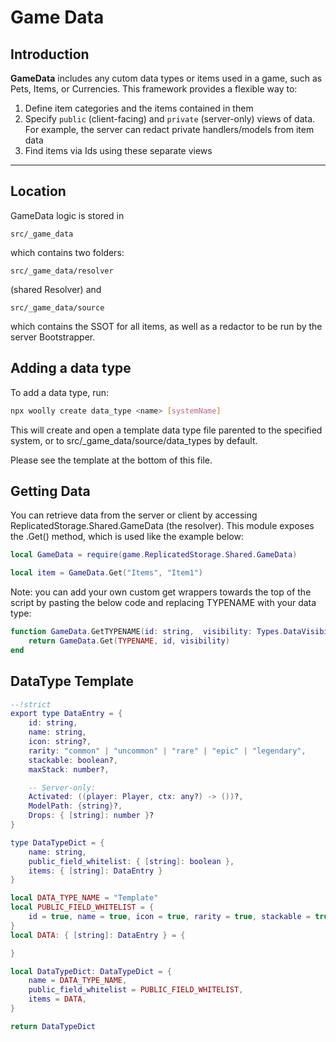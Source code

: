 # Game Data
## Introduction
**GameData** includes any cutom data types or items used in a game, such as Pets, Items, or Currencies. This framework provides a flexible way to:
1) Define item categories and the items contained in them
2) Specify `public` (client-facing) and `private` (server-only) views of data. For example, the server can redact private handlers/models from item data
3) Find items via Ids using these separate views

---

## Location
GameData logic is stored in
```
src/_game_data
```
which contains two folders:
```
src/_game_data/resolver
```
(shared Resolver)
and
```
src/_game_data/source
```
which contains the SSOT for all items, as well as a redactor to be run by the server Bootstrapper.

## Adding a data type
To add a data type, run:
```sh
npx woolly create data_type <name> [systemName]
```
This will create and open a template data type file parented to the specified system, or to src/_game_data/source/data_types by default.

Please see the template at the bottom of this file.

## Getting Data
You can retrieve data from the server or client by accessing ReplicatedStorage.Shared.GameData (the resolver).
This module exposes the .Get() method, which is used like the example below:
```lua
local GameData = require(game.ReplicatedStorage.Shared.GameData)

local item = GameData.Get("Items", "Item1")
```

Note: you can add your own custom get wrappers towards the top of the script by pasting the below code and replacing TYPENAME with your data type:
```lua
function GameData.GetTYPENAME(id: string,  visibility: Types.DataVisibility?): Types.TYPENAMEPublic?
    return GameData.Get(TYPENAME, id, visibility)
end
```

## DataType Template
```lua
--!strict
export type DataEntry = {
    id: string,
    name: string,
    icon: string?,
    rarity: "common" | "uncommon" | "rare" | "epic" | "legendary",
    stackable: boolean?,
    maxStack: number?,

    -- Server-only:
    Activated: ((player: Player, ctx: any?) -> ())?,
    ModelPath: {string}?,
    Drops: { [string]: number }?
}

type DataTypeDict = {
    name: string,
    public_field_whitelist: { [string]: boolean },
    items: { [string]: DataEntry }
}

local DATA_TYPE_NAME = "Template"
local PUBLIC_FIELD_WHITELIST = {
    id = true, name = true, icon = true, rarity = true, stackable = true, maxStack = true,
}
local DATA: { [string]: DataEntry } = {

}

local DataTypeDict: DataTypeDict = {
    name = DATA_TYPE_NAME,
    public_field_whitelist = PUBLIC_FIELD_WHITELIST,
    items = DATA,
}

return DataTypeDict
```